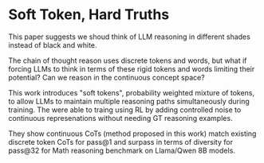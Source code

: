 # Soft Token, Hard Truths

This paper suggests we shoud think of LLM reasoning in different shades instead of black and white.

The chain of thought reason uses discrete tokens and words, but what if forcing LLMs to think in
terms of these rigid tokens and words limiting their potential? Can we reason in the continuous
concept space?

This work introduces "soft tokens", probability weighted mixture of tokens, to allow LLMs to maintain
multiple reasoning paths simultaneously during training. The were able to traing using RL by adding controlled
noise to continuous represenations without needing GT reasoning examples.

They show continuous CoTs (method proposed in this work) match existing discrete token CoTs  for pass@1 and surpass
in terms of diversity for pass@32 for Math reasoning benchmark on Llama/Qwen 8B models.
